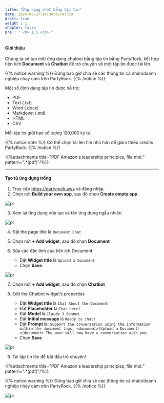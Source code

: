 ```yaml
---
title: "Ứng dụng chat bằng tập tin"
date: 2024-06-27T14:34:42+07:00
draft: true
weight : 1
chapter: false
pre : " <b> 1.5 </b> "
---
```


#### Giới thiệu

Chúng ta sẽ tạo một ứng dụng chatbot bằng tập tin bằng PartyRock, kết hợp tiện tích **Document** và **Chatbot** để trò chuyện về một tập tin được tải lên.

{{% notice warning %}}
Đừng bao giờ chia sẻ các thông tin cá nhân/doanh nghiệp nhạy cảm trên PartyRock.
{{% /notice %}}

Một số định dạng tập tin được hỗ trợ:
- PDF
- Text (.txt)
- Word (.docx)
- Markdown (.md)
- HTML
- CSV

Mỗi tập tin giới hạn số lượng 120,000 ký tự.

{{% notice note %}}
Có thể chọn tải lên file nhỏ hơn để giảm thiểu credits PartyRock.
{{% /notice %}}

{{%attachments title="PDF Amazon's leadership principles, file nhỏ:" pattern=".*(pdf)"/%}}

---

#### Tạo từ ứng dụng trống
1. Truy cập https://partyrock.aws và đăng nhập.
2. Chọn nút **Build your own app**, sau đó chọn **Create empty app**.

![pr](/images/1-PartyRock/012-PartyRock.png)

3. Xem lại ứng dụng vừa tạo và tên ứng dụng ngẫu nhiên.

![pr](/images/1-PartyRock/013-PartyRock.png)

4. Đặt the page title là `Document Chat`

5. Chọn nút **+ Add widget**, sau đó chọn **Document**

6. Sửa các đặc tính của tiện ích Document
   - Đặt **Widget title** là `Upload a Document`
   - Chọn **Save**.

![pr](/images/1-PartyRock/032-PartyRock.png)

7. Chọn nút **+ Add widget**, sau đó chọn **Chatbot**

8. Edit the Chatbot widget’s properties
   - Đặt **Widget title** là `Chat About the Document`
   - Đặt **Placeholder** là `Chat here!`
   - Đặt **Model** là `Claude 3 Sonnet`
   - Đặt **Initial message** là `Ready to chat!`
   - Đặt **Prompt** là: `Support the conversation using the information within the document tags. <document>[Upload a Document]</document> The user will now have a conversation with you.`
   - Chọn **Save**

![pr](/images/1-PartyRock/033-PartyRock.png)

9. Tải tập tin lên để bắt đầu trò chuyện!

{{%attachments title="PDF Amazon's leadership principles, file nhỏ:" pattern=".*(pdf)"/%}}

{{% notice warning %}}
Đừng bao giờ chia sẻ các thông tin cá nhân/doanh nghiệp nhạy cảm trên PartyRock.
{{% /notice %}}

![pr](/images/1-PartyRock/034-PartyRock.png)